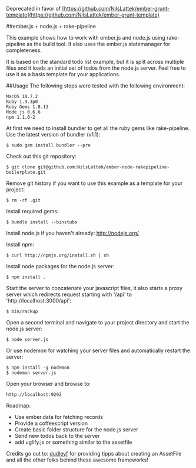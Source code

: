 Deprecated in favor of [https://github.com/NilsLattek/ember-grunt-template](https://github.com/NilsLattek/ember-grunt-template)




##ember.js + node.js + rake-pipeline

This example shows how to work with ember.js and node.js using rake-pipeline as the build tool.
It also uses the ember.js statemanager for completeness.

It is based on the standard todo list example, but it is split across multiple files and it loads an initial set of todos from the node.js server.
Feel free to use it as a basis template for your applications.

##Usage
The following steps were tested with the following environment:

    MacOS 10.7.2
    Ruby 1.9.3p0
    Ruby Gems 1.8.13
    Node.js 0.6.6
    npm 1.1.0-2

At first we need to install bundler to get all the ruby gems like rake-pipeline.
Use the latest version of bundler (v1.1):

    $ sudo gem install bundler --pre

Check out this git repository:

    $ git clone git@github.com:NilsLattek/ember-node-rakepipeline-boilerplate.git

Remove git history if you want to use this example as a template for your project:

    $ rm -rf .git

Install required gems:

    $ bundle install --binstubs

Install node.js if you haven't already: http://nodejs.org/

Install npm:

    $ curl http://npmjs.org/install.sh | sh

Install node packages for the node.js server:

    $ npm install .

Start the server to concatenate your javascript files, it also starts a proxy server which redirects request starting with '/api' to 'http://localhost:3000/api':

    $ bin/rackup

Open a second terminal and navigate to your project directory and start the node.js server:

    $ node server.js

Or use nodemon for watching your server files and automatically restart the server:

    $ npm install -g nodemon
    $ nodemon server.js

Open your browser and browse to:

    http://localhost:9292


Roadmap:
- Use ember.data for fetching records
- Provide a coffeescript version
- Create basic folder structure for the node.js server
- Send new todos back to the server
- add uglify.js or something similar to the assetfile


Credits go out to:
[dudleyf](https://github.com/dudleyf) for providing tipps about creating an AssetFile
and all the other folks behind these awesome frameworks!
